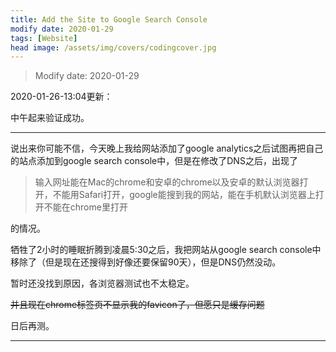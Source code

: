 ```yaml
---
title: Add the Site to Google Search Console
modify date: 2020-01-29
tags: [Website]
head image: /assets/img/covers/codingcover.jpg
---
```


> Modify date: 2020-01-29

2020-01-26-13:04更新：

中午起来验证成功。

----

说出来你可能不信，今天晚上我给网站添加了google analytics之后试图再把自己的站点添加到google search console中，但是在修改了DNS之后，出现了
> 输入网址能在Mac的chrome和安卓的chrome以及安卓的默认浏览器打开，不能用Safari打开，google能搜到我的网站，能在手机默认浏览器上打开不能在chrome里打开

的情况。

牺牲了2小时的睡眠折腾到凌晨5:30之后，我把网站从google search console中移除了（但是现在还搜得到好像还要保留90天），但是DNS仍然没动。

暂时还没找到原因，各浏览器测试也不太稳定。

~~并且现在chrome标签页不显示我的favicon了，但愿只是缓存问题~~

日后再测。

---